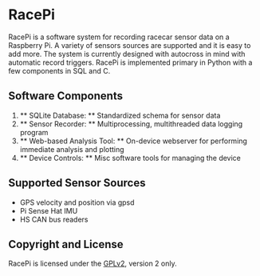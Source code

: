 RacePi
=================

RacePi is a software system for recording racecar sensor data on a Raspberry Pi. A variety of sensors sources are supported and it is easy to add more. The system is currently designed with autocross in mind with automatic record triggers. RacePi is implemented primary in Python with a few components in SQL and C.

Software Components
---------------------
1. ** SQLite Database: ** Standardized schema for sensor data 
2. ** Sensor Recorder: ** Multiprocessing, multithreaded data logging program
3. ** Web-based Analysis Tool: ** On-device webserver for performing immediate analysis and plotting
4. ** Device Controls: ** Misc software tools for managing the device


Supported Sensor Sources
---------------------
* GPS velocity and position via gpsd
* Pi Sense Hat IMU
* HS CAN bus readers


Copyright and License
---------------------
RacePi is licensed under the [GPLv2](https://www.gnu.org/licenses/old-licenses/gpl-2.0.en.html), version 2 only.
